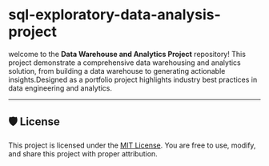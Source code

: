 # sql-exploratory-data-analysis-project

welcome to the **Data Warehouse and Analytics Project** repository!
This project demonstrate a comprehensive data warehousing and analytics solution, from building a data warehouse to generating actionable insights.Designed as a portfolio project highlights industry best practices in data engineering and analytics.

---

## 🛡️ License

This project is licensed under the [MIT License](LICENSE). You are free to use, modify, and share this project with proper attribution.

